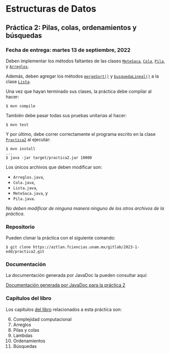 Estructuras de Datos
====================

Práctica 2: Pilas, colas, ordenamientos y búsquedas
---------------------------------------------------

### Fecha de entrega: martes 13 de septiembre, 2022

Deben implementar los métodos faltantes de las clases
[`MeteSaca`](https://aztlan.fciencias.unam.mx/gitlab/2023-1-edd/practica2/blob/main/src/main/java/mx/unam/ciencias/edd/MeteSaca.java),
[`Cola`](https://aztlan.fciencias.unam.mx/gitlab/2023-1-edd/practica2/blob/main/src/main/java/mx/unam/ciencias/edd/Cola.java),
[`Pila`](https://aztlan.fciencias.unam.mx/gitlab/2023-1-edd/practica2/blob/main/src/main/java/mx/unam/ciencias/edd/Pila.java),
y
[`Arreglos`](https://aztlan.fciencias.unam.mx/gitlab/2023-1-edd/practica2/blob/main/src/main/java/mx/unam/ciencias/edd/Arreglos.java).

Además, deben agregar los métodos
[`mergeSort()`](https://aztlan.fciencias.unam.mx/gitlab/2023-1-edd/practica2/blob/main/src/main/java/mx/unam/ciencias/edd/Lista.java#L310)
y
[`busquedaLineal()`](https://aztlan.fciencias.unam.mx/gitlab/2023-1-edd/practica2/blob/main/src/main/java/mx/unam/ciencias/edd/Lista.java#L335)
a la clase
[`Lista`](https://aztlan.fciencias.unam.mx/gitlab/2023-1-edd/practica2/blob/main/src/main/java/mx/unam/ciencias/edd/Lista.java).

Una vez que hayan terminado sus clases, la práctica debe compilar al hacer:

```
$ mvn compile
```

También debe pasar todas sus pruebas unitarias al hacer:

```
$ mvn test
```

Y por último, debe correr correctamente el programa escrito en la clase
[`Practica2`](https://aztlan.fciencias.unam.mx/gitlab/2023-1-edd/practica2/blob/main/src/main/java/mx/unam/ciencias/edd/Practica2.java)
al ejecutar:

```
$ mvn install
...
$ java -jar target/practica2.jar 10000
```

Los únicos archivos que deben modificar son:

* `Arreglos.java`,
* `Cola.java`,
* `Lista.java`,
* `MeteSaca.java`, y
* `Pila.java`.

*No deben modificar de ninguna manera ninguno de los otros archivos de la
práctica*.

### Repositorio

Pueden clonar la práctica con el siguiente comando:

```
$ git clone https://aztlan.fciencias.unam.mx/gitlab/2023-1-edd/practica2.git
```

### Documentación

La documentación generada por JavaDoc la pueden consultar aquí:

[Documentación generada por JavaDoc para la práctica
2](https://aztlan.fciencias.unam.mx/~canek/2023-1-edd/practica2/apidocs/index.html)

### Capítulos del libro

Los capítulos [del
libro](https://tienda.fciencias.unam.mx/es/home/437-estructuras-de-datos-con-java-moderno-9786073009157.html)
relacionados a esta práctica son:

6. Complejidad computacional
7. Arreglos
8. Pilas y colas
9. Lambdas
9. Ordenamientos
10. Búsquedas
